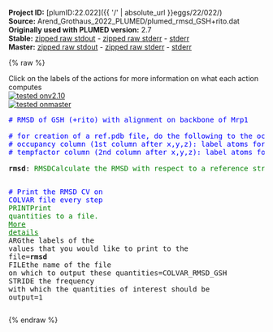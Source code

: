 **Project ID:** [plumID:22.022]({{ '/' | absolute_url }}eggs/22/022/)  
**Source:** Arend_Grothaus_2022_PLUMED/plumed_rmsd_GSH+rito.dat  
**Originally used with PLUMED version:** 2.7  
**Stable:** [zipped raw stdout](plumed_rmsd_GSH+rito.dat.plumed.stdout.txt.zip) - [zipped raw stderr](plumed_rmsd_GSH+rito.dat.plumed.stderr.txt.zip) - [stderr](plumed_rmsd_GSH+rito.dat.plumed.stderr)  
**Master:** [zipped raw stdout](plumed_rmsd_GSH+rito.dat.plumed_master.stdout.txt.zip) - [zipped raw stderr](plumed_rmsd_GSH+rito.dat.plumed_master.stderr.txt.zip) - [stderr](plumed_rmsd_GSH+rito.dat.plumed_master.stderr)  

{% raw %}
<div class="plumedpreheader">
<div class="headerInfo" id="value_details_data/Arend_Grothaus_2022_PLUMED/plumed_rmsd_GSH+rito.dat"> Click on the labels of the actions for more information on what each action computes </div>
<div class="containerBadge">
<div class="headerBadge"><a href="plumed_rmsd_GSH+rito.dat.plumed.stderr"><img src="https://img.shields.io/badge/v2.10-passing-green.svg" alt="tested onv2.10" /></a></div>
<div class="headerBadge"><a href="plumed_rmsd_GSH+rito.dat.plumed_master.stderr"><img src="https://img.shields.io/badge/master-passing-green.svg" alt="tested onmaster" /></a></div>
</div>
</div>
<pre class="plumedlisting">
<span style="color:blue" class="comment"># RMSD of GSH (+rito) with alignment on backbone of Mrp1</span>
<br/><span style="color:blue" class="comment"># for creation of a ref.pdb file, do the following to the occupancy and tempfactor column:</span>
<span style="color:blue" class="comment"># occupancy column (1st column after x,y,z): label atoms for alignment as 1, all others as 0 </span>
<span style="color:blue" class="comment"># tempfactor column (2nd column after x,y,z): label atoms for rmsd measurement as 1, all others as 0 </span>
<br/><b name="data/Arend_Grothaus_2022_PLUMED/plumed_rmsd_GSH+rito.datrmsd" onclick='showPath("data/Arend_Grothaus_2022_PLUMED/plumed_rmsd_GSH+rito.dat","data/Arend_Grothaus_2022_PLUMED/plumed_rmsd_GSH+rito.datrmsd","data/Arend_Grothaus_2022_PLUMED/plumed_rmsd_GSH+rito.datrmsd","brown")'>rmsd</b>: <span class="plumedtooltip" style="color:green">RMSD<span class="right">Calculate the RMSD with respect to a reference structure. <a href="https://www.plumed.org/doc-master/user-doc/html/RMSD" style="color:green">More details</a><i></i></span></span> <span class="plumedtooltip">REFERENCE<span class="right">a file in pdb format containing the reference structure and the atoms involved in the CV<i></i></span></span>=ref_GSH+rito.pdb <span class="plumedtooltip">TYPE<span class="right"> the manner in which RMSD alignment is performed<i></i></span></span>=OPTIMAL

<span style="color:blue" class="comment"># Print the RMSD CV on COLVAR file every step</span>
<span style="display:none;" id="data/Arend_Grothaus_2022_PLUMED/plumed_rmsd_GSH+rito.datrmsd">The RMSD action with label <b>rmsd</b> calculates the following quantities:<table  align="center" frame="void" width="95%" cellpadding="5%"><tr><td width="5%"><b> Quantity </b>  </td><td><b> Description </b> </td></tr><tr><td width="5%">rmsd.value</td><td>the RMSD distance between the instaneous structure and the reference structure/s that were input</td></tr></table></span><span class="plumedtooltip" style="color:green">PRINT<span class="right">Print quantities to a file. <a href="https://www.plumed.org/doc-master/user-doc/html/PRINT" style="color:green">More details</a><i></i></span></span> <span class="plumedtooltip">ARG<span class="right">the labels of the values that you would like to print to the file<i></i></span></span>=<b name="data/Arend_Grothaus_2022_PLUMED/plumed_rmsd_GSH+rito.datrmsd">rmsd</b> <span class="plumedtooltip">FILE<span class="right">the name of the file on which to output these quantities<i></i></span></span>=COLVAR_RMSD_GSH <span class="plumedtooltip">STRIDE<span class="right"> the frequency with which the quantities of interest should be output<i></i></span></span>=1
</pre>
{% endraw %}
